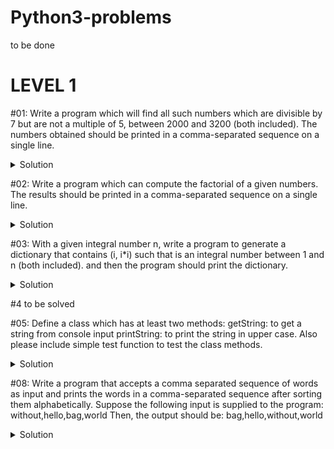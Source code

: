 # Python3-problems
to be done 

# **LEVEL 1**

#01: Write a program which will find all such numbers which are divisible by 7 but are not a multiple of 5,
between 2000 and 3200 (both included). The numbers obtained should be printed in a comma-separated sequence on a single line.

<details>
  <summary>Solution</summary>
  
```python3
l=[]
for num in range (2000,3200):
    if((num%7==0) and (num%5!=0)):
        l.append(num)
print(*l, sep=',')
```
</details>


#02: Write a program which can compute the factorial of a given numbers. The results should be printed in a comma-separated sequence on a single line.

<details>
  <summary>Solution</summary>
  
```python3
def factorial(x):
    if(x==0):
        return 1
    return factorial(x-1)*x

n=int(input())
print(factorial(n))
```
</details>

#03: With a given integral number n, write a program to generate a dictionary that contains (i, i*i) such that is an integral number between 1 and n (both included). and then the program should print the dictionary.

<details>
  <summary>Solution</summary>
  
```python3
d=dict()
n=int(input())
for i in range (1,n+1):
    d[i]=i*i
print(d)
```
</details>

#4 to be solved

#05: Define a class which has at least two methods:
getString: to get a string from console input
printString: to print the string in upper case.
Also please include simple test function to test the class methods.
<details>
  <summary>Solution</summary>
  
```python3
class inout:
    def __init__(self):
        self.s=""
    
    def gestring(self):
        self.s=input()

    def prinstring(self):
        print(self.s.upper())

strobj=inout()
strobj.gestring()
strobj.prinstring()
```
</details>


#08: Write a program that accepts a comma separated sequence of words as input and prints the words in a comma-separated sequence after sorting them alphabetically.
Suppose the following input is supplied to the program:
without,hello,bag,world
Then, the output should be:
bag,hello,without,world
<details>
  <summary>Solution</summary>
  
```python3
items=[x for x in input().split(',')]
items.sort()
print(','.join(items))
```
</details>
